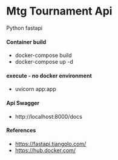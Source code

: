 # Mtg Tournament Api
Python fastapi

#### Container build
- docker-compose build
- docker-compose up -d

#### execute - no docker environment
- uvicorn app:app

#### Api Swagger
- http://localhost:8000/docs

#### References
- https://fastapi.tiangolo.com/
- https://hub.docker.com/
